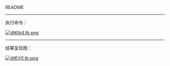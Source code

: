 README

--------------

执行命令：

[<img src="https://s1.ax1x.com/2020/08/21/dtKih4.th.png" alt="dtKih4.th.png"  />](https://imgchr.com/i/dtKih4)

-------------------------------

结果呈现图：

[<img src="https://s1.ax1x.com/2020/08/21/dtKVj1.th.png" alt="dtKVj1.th.png"  />](https://imgchr.com/i/dtKVj1)